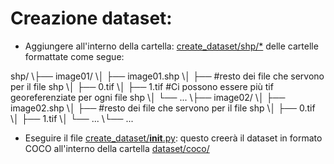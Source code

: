 # Creazione dataset:
* Aggiungere all'interno della cartella: [create_dataset/shp/*]() delle cartelle formattate come segue:

shp/
\\├── image01/
\\│   ├── image01.shp
\\│   ├── #resto dei file che servono per il file shp
\\│   ├── 0.tif
\\│   ├── 1.tif     #Ci possono essere più tif georeferenziate per ogni file shp
\\│   └── ...
\\├── image02/
\\│   ├── image02.shp
\\│   ├── #resto dei file che servono per il file shp
\\│   ├── 0.tif
\\│   ├── 1.tif
\\│   └── ...
\\└── ...

* Eseguire il file [create_dataset/__init__.py]():
questo creerà il dataset in formato COCO all'interno della cartella [dataset/coco/]()
